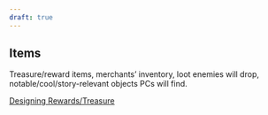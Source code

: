 ```yaml
---
draft: true
---
```



## Items

Treasure/reward items, merchants’ inventory, loot enemies will drop, notable/cool/story-relevant objects PCs will find.

[Designing Rewards/Treasure](https://www.storytellingcollective.com/courses/dungeon-design-essentials-treasure)